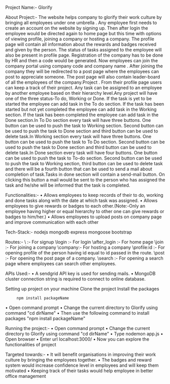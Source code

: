 Project Name:-
Glorify

About Project:-
  The website helps company to glorify their work culture by bringing all employees under one  umbrella . Any employee first needs to create an account on the website by signing up. Then after login the employee would be directed again to home page but this time with options of viewing profile, joining a company or hosting a company. The profile page will contain all information about the rewards and badges received and given by the person. The status of tasks assigned to the employee will also be present in profile page. Registration of the company has to be done by HR and then a code would be generated. Now employees can join the company portal using company code and company name . After joining the company they will be redirected to a post page where the employees can post to appreciate someone. The post page will also contain leader-board of all the employees of the company.Project . From their profile page users can keep a track of their project. Any task can be assigned to an employee by another employee based on their hierarchy level.Any project will have one of the three status-To do, Working or Done. If the task is yet to be started the employee can add task in the To do section. If the task has been started but not yet completed the employee can add task in the Working section. If the task has been completed the employee can add task in the Done section.In To Do section every task will have three buttons. One button can be used to push the task to Working section. Second button can be used to push the task to Done section and third button can be used to delete task.In Working section every task will have three buttons. One button can be used to push the task to To Do section. Second button can be used to push the task to Done section and third button can be used to delete task.In Done section every task will have four buttons. One button can be used to push the task to To-do section. Second button can be used to push the task to Working section, third button can be used to delete task and there will be a fourth button that can be used to send a mail about completion of task.Tasks in done section will contain a send-mail button. On clicking this button a mail would be sent to the person who has assigned the task and he/she will be informed that the task is completed.


Functionalities:-
•	Allows employees to keep records of their to do, working and done tasks along with the date at which task was assigned.
•	Allows employees to give rewards or badges to each other.(Note:-Only an  employee having higher or equal hierarchy to other one can give rewards or badges to him/her.)
•	Allows employees to upload posts on company page and improve communication with each other
 
Tech-Stack:-
nodejs
mongodb
express
mongoose
bootstrap

Routes:-
\ :- For signup
\login :- For login
\after_login :- For home page
\join :- For joining a company
\company:- For hosting a company
\profile\:id :- For opening profile of the person having id equal to id passed in the route.
\post :- For opening the post page of a company.
\search :- For opening a search page where employees can search other employees.


APIs Used:-
•	A sendgrid API key is used for sending mails.
•	MongoDB cluster connection string is required to connect to online database.


Setting up project on your machine
   Clone the project
   Install the packages
         
         npm install packageName
•	Open command prompt
•	Change the current directory to Glorify using command "cd dirName"
•	Then use the following command to install packages "npm install packageName"

   Running the project:-
•	Open command prompt
•	Change the current directory to Glorify using command "cd dirName"
•	Type nodemon app.js
•	Open browser
•	Enter url localhost:3000/
•	Now you can explore the functionalities of project


Targeted towards:-
•	It will benefit organisations in improving their work culture by bringing the employees together.
•	The badges and reward system would increase confidence level in employees and will keep       them motivated
•	Keeping track of their tasks would help employee in better office management



